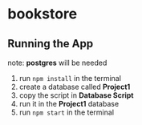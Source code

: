 # bookstore

## Running the App
note: **postgres** will be needed
1. run ```npm install``` in the terminal
2. create a database called **Project1**
3. copy the script in **Database Script**
4. run it in the **Project1** database
5. run ```npm start``` in the terminal
